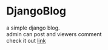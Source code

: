 # DjangoBlog
a simple django blog.<br>
admin can post and viewers comment<br>
check it out [link](http://danleyb2.pythonanywhere.com/)
